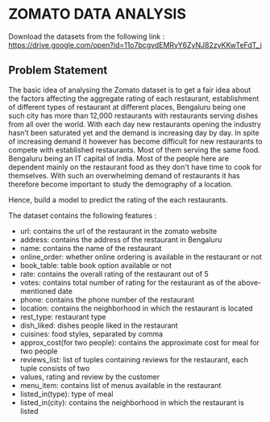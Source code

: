# ZOMATO DATA ANALYSIS
Download the datasets from the following link : https://drive.google.com/open?id=11o7bcgydEMRyY6ZyNJ82zyKKwTeFdT_j

## Problem Statement
The basic idea of analysing the Zomato dataset is to get a fair idea about the factors affecting the
aggregate rating of each restaurant, establishment of different types of restaurant at different
places, Bengaluru being one such city has more than 12,000 restaurants with restaurants serving
dishes from all over the world. With each day new restaurants opening the industry hasn’t been
saturated yet and the demand is increasing day by day. In spite of increasing demand it however
has become difficult for new restaurants to compete with established restaurants. Most of them
serving the same food. Bengaluru being an IT capital of India. Most of the people here are
dependent mainly on the restaurant food as they don&#39;t have time to cook for themselves. With
such an overwhelming demand of restaurants it has therefore become important to study the
demography of a location. 

Hence, build a model to predict the rating of the each restaurants.

The dataset contains the following features :

* url: contains the url of the restaurant in the zomato website
* address: contains the address of the restaurant in Bengaluru
* name: contains the name of the restaurant
* online_order: whether online ordering is available in the restaurant or not
* book_table: table book option available or not
* rate: contains the overall rating of the restaurant out of 5
* votes: contains total number of rating for the restaurant as of the above-mentioned date
* phone: contains the phone number of the restaurant
* location: contains the neighborhood in which the restaurant is located
* rest_type: restaurant type
* dish_liked: dishes people liked in the restaurant
* cuisines: food styles, separated by comma
* approx_cost(for two people): contains the approximate cost for meal for two people
* reviews_list: list of tuples containing reviews for the restaurant, each tuple consists of two
* values, rating and review by the customer
* menu_item: contains list of menus available in the restaurant
* listed_in(type): type of meal
* listed_in(city): contains the neighborhood in which the restaurant is listed
